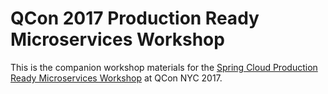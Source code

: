 # QCon 2017 Production Ready Microservices Workshop

This is the companion workshop materials for the [Spring Cloud Production Ready Microservices Workshop](https://qconnewyork.com/ny2017/workshops/implementing-production-ready-microservices-spring-cloud) at QCon NYC 2017.
